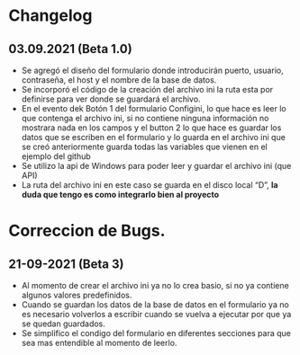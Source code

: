 
# Changelog

## 03.09.2021 (Beta 1.0)
- Se agregó el diseño del formulario donde introducirán puerto, usuario, contraseña, el host y el nombre de la base de datos.
- Se incorporó el código de la creación del archivo ini la ruta esta por definirse para ver donde se guardará el archivo.
- En el evento dek Botón 1 del formulario Configini, lo que hace es leer lo que contenga el archivo ini, si no contiene ninguna información no mostrara nada en los campos y el button 2 lo que hace es guardar los datos que se escriben en el formulario y lo guarda en el archivo ini que se creó anteriormente guarda todas las variables que vienen en el ejemplo del github
- Se utilizo la api de Windows para poder leer y guardar el archivo ini (que API)
- La ruta del archivo ini en este caso se guarda en el disco local “D”, **la duda que tengo es como integrarlo bien al proyecto**
# Correccion de Bugs.
## 21-09-2021 (Beta 3)
- Al momento de crear el archivo ini ya no lo crea basio, si no ya contiene algunos valores predefinidos.
- Cuando se guardan los datos de la base de datos en el formulario ya no es necesario volverlos a escribir cuando se vuelva a ejecutar por que ya se quedan guardados.
- Se simplifico el condigo del formulario en diferentes secciones para que sea mas entendible al momento de leerlo.

